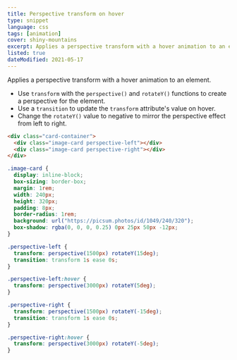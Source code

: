 ```yaml
---
title: Perspective transform on hover
type: snippet
language: css
tags: [animation]
cover: shiny-mountains
excerpt: Applies a perspective transform with a hover animation to an element.
listed: true
dateModified: 2021-05-17
---
```


Applies a perspective transform with a hover animation to an element.

- Use `transform` with the `perspective()` and `rotateY()` functions to create a perspective for the element.
- Use a `transition` to update the `transform` attribute's value on hover.
- Change the `rotateY()` value to negative to mirror the perspective effect from left to right.

```html
<div class="card-container">
  <div class="image-card perspective-left"></div>
  <div class="image-card perspective-right"></div>
</div>
```

```css
.image-card {
  display: inline-block;
  box-sizing: border-box;
  margin: 1rem;
  width: 240px;
  height: 320px;
  padding: 8px;
  border-radius: 1rem;
  background: url("https://picsum.photos/id/1049/240/320");
  box-shadow: rgba(0, 0, 0, 0.25) 0px 25px 50px -12px;
}

.perspective-left {
  transform: perspective(1500px) rotateY(15deg);
  transition: transform 1s ease 0s;
}

.perspective-left:hover {
  transform: perspective(3000px) rotateY(5deg);
}

.perspective-right {
  transform: perspective(1500px) rotateY(-15deg);
  transition: transform 1s ease 0s;
}

.perspective-right:hover {
  transform: perspective(3000px) rotateY(-5deg);
}
```
